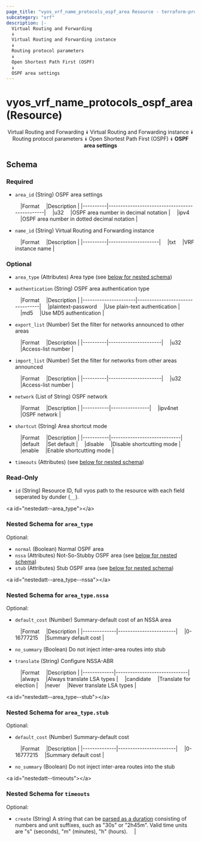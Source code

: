 ```yaml
---
page_title: "vyos_vrf_name_protocols_ospf_area Resource - terraform-provider-vyos"
subcategory: "vrf"
description: |-
  Virtual Routing and Forwarding
  ⯯
  Virtual Routing and Forwarding instance
  ⯯
  Routing protocol parameters
  ⯯
  Open Shortest Path First (OSPF)
  ⯯
  OSPF area settings
---
```


# vyos_vrf_name_protocols_ospf_area (Resource)
<center>

Virtual Routing and Forwarding
⯯
Virtual Routing and Forwarding instance
⯯
Routing protocol parameters
⯯
Open Shortest Path First (OSPF)
⯯
**OSPF area settings**


</center>

## Schema

### Required

- `area_id` (String) OSPF area settings

    &emsp;|Format  &emsp;|Description                                  |
    |----------|-----------------------------------------------|
    &emsp;|u32     &emsp;|OSPF area number in decimal notation         |
    &emsp;|ipv4    &emsp;|OSPF area number in dotted decimal notation  |
- `name_id` (String) Virtual Routing and Forwarding instance

    &emsp;|Format  &emsp;|Description        |
    |----------|---------------------|
    &emsp;|txt     &emsp;|VRF instance name  |

### Optional

- `area_type` (Attributes) Area type (see [below for nested schema](#nestedatt--area_type))
- `authentication` (String) OSPF area authentication type

    &emsp;|Format              &emsp;|Description                    |
    |----------------------|---------------------------------|
    &emsp;|plaintext-password  &emsp;|Use plain-text authentication  |
    &emsp;|md5                 &emsp;|Use MD5 authentication         |
- `export_list` (Number) Set the filter for networks announced to other areas

    &emsp;|Format  &emsp;|Description         |
    |----------|----------------------|
    &emsp;|u32     &emsp;|Access-list number  |
- `import_list` (Number) Set the filter for networks from other areas announced

    &emsp;|Format  &emsp;|Description         |
    |----------|----------------------|
    &emsp;|u32     &emsp;|Access-list number  |
- `network` (List of String) OSPF network

    &emsp;|Format   &emsp;|Description   |
    |-----------|----------------|
    &emsp;|ipv4net  &emsp;|OSPF network  |
- `shortcut` (String) Area shortcut mode

    &emsp;|Format   &emsp;|Description                |
    |-----------|-----------------------------|
    &emsp;|default  &emsp;|Set default                |
    &emsp;|disable  &emsp;|Disable shortcutting mode  |
    &emsp;|enable   &emsp;|Enable shortcutting mode   |
- `timeouts` (Attributes) (see [below for nested schema](#nestedatt--timeouts))

### Read-Only

- `id` (String) Resource ID, full vyos path to the resource with each field seperated by dunder (`__`).

&lt;a id=&#34;nestedatt--area_type&#34;&gt;&lt;/a&gt;
### Nested Schema for `area_type`

Optional:

- `normal` (Boolean) Normal OSPF area
- `nssa` (Attributes) Not-So-Stubby OSPF area (see [below for nested schema](#nestedatt--area_type--nssa))
- `stub` (Attributes) Stub OSPF area (see [below for nested schema](#nestedatt--area_type--stub))

&lt;a id=&#34;nestedatt--area_type--nssa&#34;&gt;&lt;/a&gt;
### Nested Schema for `area_type.nssa`

Optional:

- `default_cost` (Number) Summary-default cost of an NSSA area

    &emsp;|Format      &emsp;|Description           |
    |--------------|------------------------|
    &emsp;|0-16777215  &emsp;|Summary default cost  |
- `no_summary` (Boolean) Do not inject inter-area routes into stub
- `translate` (String) Configure NSSA-ABR

    &emsp;|Format     &emsp;|Description                 |
    |-------------|------------------------------|
    &emsp;|always     &emsp;|Always translate LSA types  |
    &emsp;|candidate  &emsp;|Translate for election      |
    &emsp;|never      &emsp;|Never translate LSA types   |


&lt;a id=&#34;nestedatt--area_type--stub&#34;&gt;&lt;/a&gt;
### Nested Schema for `area_type.stub`

Optional:

- `default_cost` (Number) Summary-default cost

    &emsp;|Format      &emsp;|Description           |
    |--------------|------------------------|
    &emsp;|0-16777215  &emsp;|Summary default cost  |
- `no_summary` (Boolean) Do not inject inter-area routes into the stub



&lt;a id=&#34;nestedatt--timeouts&#34;&gt;&lt;/a&gt;
### Nested Schema for `timeouts`

Optional:

- `create` (String) A string that can be [parsed as a duration](https://pkg.go.dev/time#ParseDuration) consisting of numbers and unit suffixes, such as &#34;30s&#34; or &#34;2h45m&#34;. Valid time units are &#34;s&#34; (seconds), &#34;m&#34; (minutes), &#34;h&#34; (hours).  &emsp;|
